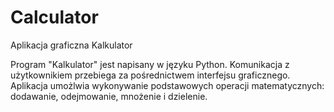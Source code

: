 # Calculator
Aplikacja graficzna Kalkulator

Program "Kalkulator" jest napisany w języku Python. Komunikacja z 
użytkownikiem przebiega za pośrednictwem interfejsu graficznego.
Aplikacja umożlwia wykonywanie podstawowych operacji matematycznych:
dodawanie, odejmowanie, mnożenie i dzielenie.
